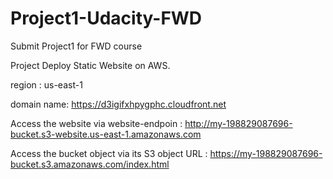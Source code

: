 # Project1-Udacity-FWD

Submit Project1 for FWD course

Project Deploy Static Website on AWS.

region : us-east-1

domain name:  https://d3igifxhpygphc.cloudfront.net

Access the website via website-endpoin :   http://my-198829087696-bucket.s3-website.us-east-1.amazonaws.com

Access the bucket object via its S3 object URL :  https://my-198829087696-bucket.s3.amazonaws.com/index.html

